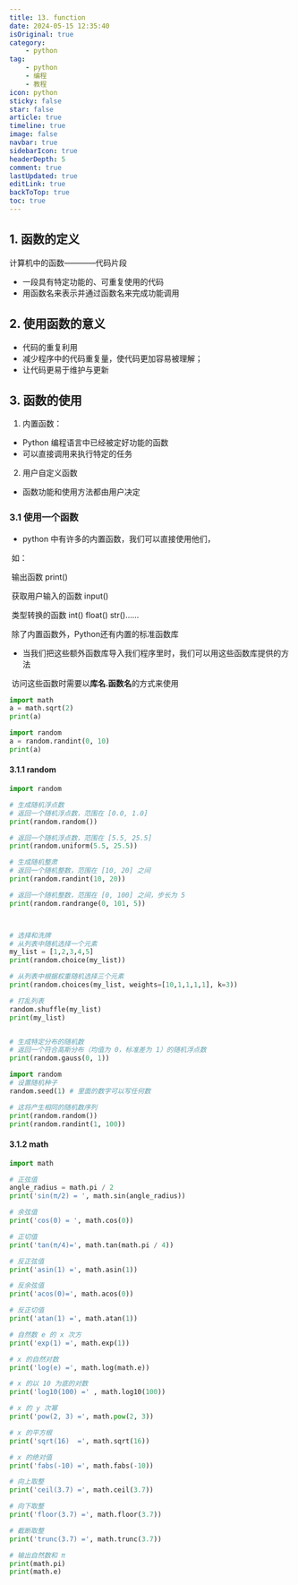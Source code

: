 ```yaml
---
title: 13. function
date: 2024-05-15 12:35:40
isOriginal: true
category:
    - python
tag:
    - python
    - 编程
    - 教程
icon: python
sticky: false
star: false
article: true
timeline: true
image: false
navbar: true
sidebarIcon: true
headerDepth: 5
comment: true
lastUpdated: true
editLink: true
backToTop: true
toc: true
---
```


## 1. 函数的定义

计算机中的函数————代码片段

- 一段具有特定功能的、可重复使用的代码
- 用函数名来表示并通过函数名来完成功能调用

## 2. 使用函数的意义

- 代码的重复利用
- 减少程序中的代码重复量，使代码更加容易被理解；
- 让代码更易于维护与更新

 ## 3. 函数的使用

1. 内置函数：

- Python 编程语言中已经被定好功能的函数
- 可以直接调用来执行特定的任务

2. 用户自定义函数

- 函数功能和使用方法都由用户决定

### 3.1 使用一个函数

- python 中有许多的内置函数，我们可以直接使用他们，

​	如：

​	输出函数 print()

​	获取用户输入的函数 input()

​	类型转换的函数 int() float() str()……

​	除了内置函数外，Python还有内置的标准函数库





- 当我们把这些额外函数库导入我们程序里时，我们可以用这些函数库提供的方法

​	访问这些函数时需要以**库名.函数名**的方式来使用

```python
import math
a = math.sqrt(2)
print(a)

import random 
a = random.randint(0, 10)
print(a)
```

#### 3.1.1 random

```python
import random

# 生成随机浮点数
# 返回一个随机浮点数，范围在 [0.0, 1.0]
print(random.random())

# 返回一个随机浮点数，范围在 [5.5, 25.5]
print(random.uniform(5.5, 25.5))

# 生成随机整肃
# 返回一个随机整数，范围在 [10, 20] 之间
print(random.randint(10, 20))

# 返回一个随机整数，范围在 [0, 100] 之间，步长为 5
print(random.randrange(0, 101, 5))



# 选择和洗牌
# 从列表中随机选择一个元素
my_list = [1,2,3,4,5]
print(random.choice(my_list))

# 从列表中根据权重随机选择三个元素
print(random.choices(my_list, weights=[10,1,1,1,1], k=3))

# 打乱列表
random.shuffle(my_list)
print(my_list)


# 生成特定分布的随机数
# 返回一个符合高斯分布（均值为 0，标准差为 1）的随机浮点数
print(random.gauss(0, 1))

import random
# 设置随机种子
random.seed(1) # 里面的数字可以写任何数

# 这将产生相同的随机数序列
print(random.random())
print(random.randint(1, 100))
```

#### 3.1.2 math

```python
import math

# 正弦值
angle_radius = math.pi / 2
print('sin(π/2) = ', math.sin(angle_radius))

# 余弦值
print('cos(0) = ', math.cos(0))

# 正切值
print('tan(π/4)=', math.tan(math.pi / 4))

# 反正弦值
print('asin(1) =', math.asin(1))

# 反余弦值
print('acos(0)=', math.acos(0))

# 反正切值
print('atan(1) =', math.atan(1))

# 自然数 e 的 x 次方
print('exp(1) =', math.exp(1))

# x 的自然对数
print('log(e) =', math.log(math.e))

# x 的以 10 为底的对数
print('log10(100) =' , math.log10(100))

# x 的 y 次幂
print('pow(2, 3) =', math.pow(2, 3))

# x 的平方根
print('sqrt(16)  =', math.sqrt(16))

# x 的绝对值
print('fabs(-10) =', math.fabs(-10))

# 向上取整
print('ceil(3.7) =', math.ceil(3.7))

# 向下取整
print('floor(3.7) =', math.floor(3.7))

# 截断取整
print('trunc(3.7) =', math.trunc(3.7))

# 输出自然数和 π
print(math.pi)
print(math.e)
```
